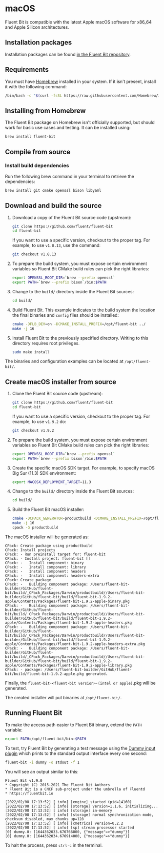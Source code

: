 # macOS

Fluent Bit is compatible with the latest Apple macOS software for x86_64 and Apple Silicon architectures.

## Installation packages

Installation packages can be found [in the Fluent Bit repository](https://packages.fluentbit.io/macos/).

## Requirements

You must have [Homebrew](https://brew.sh/) installed in your system. If it isn't present, install it with the following command:

```bash copy
/bin/bash -c "$(curl -fsSL https://raw.githubusercontent.com/Homebrew/install/HEAD/install.sh)"
```

## Installing from Homebrew

The Fluent Bit package on Homebrew isn't officially supported, but should work for basic use cases and testing. It can be installed using:

```bash copy
brew install fluent-bit
```

## Compile from source

### Install build dependencies

Run the following brew command in your terminal to retrieve the dependencies:

```bash
brew install git cmake openssl bison libyaml
```

## Download and build the source

1. Download a copy of the Fluent Bit source code (upstream):

   ```bash
   git clone https://github.com/fluent/fluent-bit
   cd fluent-bit
   ```

   If you want to use a specific version, checkout to the proper tag. For example, to use `v1.8.13`, use the command:

   ```bash copy
   git checkout v1.8.13
   ```

1. To prepare the build system, you must expose certain environment variables so Fluent Bit CMake build rules can pick the right libraries:

   ```bash copy
   export OPENSSL_ROOT_DIR=`brew --prefix openssl`
   export PATH=`brew --prefix bison`/bin:$PATH
   ```

1. Change to the `build/` directory inside the Fluent Bit sources:

   ```bash
   cd build/
   ```

1. Build Fluent Bit. This example indicates to the build system the location the final binaries and `config` files should be installed:

   ```bash
   cmake -DFLB_DEV=on -DCMAKE_INSTALL_PREFIX=/opt/fluent-bit ../
   make -j 16
   ```

1. Install Fluent Bit to the previously specified directory. Writing to this directory requires root privileges.

   ```bash
   sudo make install
   ```

The binaries and configuration examples can be located at `/opt/fluent-bit/`.

## Create macOS installer from source

1. Clone the Fluent Bit source code (upstream):

   ```bash
   git clone https://github.com/fluent/fluent-bit
   cd fluent-bit
   ```

   If you want to use a specific version, checkout to the proper tag. For example,
   to use `v1.9.2` do:

   ```bash
   git checkout v1.9.2
   ```

1. To prepare the build system, you must expose certain environment variables so Fluent Bit CMake build rules can pick the right libraries:

   ```bash copy
   export OPENSSL_ROOT_DIR=`brew --prefix openssl`
   export PATH=`brew --prefix bison`/bin:$PATH
   ```

1. Create the specific macOS SDK target. For example, to specify macOS Big Sur (11.3) SDK environment:

   ```bash copy
   export MACOSX_DEPLOYMENT_TARGET=11.3
   ```

1. Change to the `build/` directory inside the Fluent Bit sources:

   ```bash copy
   cd build/
   ```

1. Build the Fluent Bit macOS installer:

   ```bash copy
   cmake -DCPACK_GENERATOR=productbuild -DCMAKE_INSTALL_PREFIX=/opt/fluent-bit ../
   make -j 16
   cpack -G productbuild
   ```

The macOS installer will be generated as:

```text
CPack: Create package using productbuild
CPack: Install projects
CPack: - Run preinstall target for: fluent-bit
CPack: - Install project: fluent-bit []
CPack: -   Install component: binary
CPack: -   Install component: library
CPack: -   Install component: headers
CPack: -   Install component: headers-extra
CPack: Create package
CPack: -   Building component package: /Users/fluent-bit-builder/GitHub/fluent-bit/build/_CPack_Packages/Darwin/productbuild//Users/fluent-bit-builder/GitHub/fluent-bit/build/fluent-bit-1.9.2-apple/Contents/Packages/fluent-bit-1.9.2-apple-binary.pkg
CPack: -   Building component package: /Users/fluent-bit-builder/GitHub/fluent-bit/build/_CPack_Packages/Darwin/productbuild//Users/fluent-bit-builder/GitHub/fluent-bit/build/fluent-bit-1.9.2-apple/Contents/Packages/fluent-bit-1.9.2-apple-headers.pkg
CPack: -   Building component package: /Users/fluent-bit-builder/GitHub/fluent-bit/build/_CPack_Packages/Darwin/productbuild//Users/fluent-bit-builder/GitHub/fluent-bit/build/fluent-bit-1.9.2-apple/Contents/Packages/fluent-bit-1.9.2-apple-headers-extra.pkg
CPack: -   Building component package: /Users/fluent-bit-builder/GitHub/fluent-bit/build/_CPack_Packages/Darwin/productbuild//Users/fluent-bit-builder/GitHub/fluent-bit/build/fluent-bit-1.9.2-apple/Contents/Packages/fluent-bit-1.9.2-apple-library.pkg
CPack: - package: /Users/fluent-bit-builder/GitHub/fluent-bit/build/fluent-bit-1.9.2-apple.pkg generated.
```

Finally, the `fluent-bit-<fluent-bit version>-(intel or apple)`.pkg will be generated.

The created installer will put binaries at `/opt/fluent-bit/`.

## Running Fluent Bit

To make the access path easier to Fluent Bit binary, extend the `PATH` variable:

```bash copy
export PATH=/opt/fluent-bit/bin:$PATH
```

To test, try Fluent Bit by generating a test message using the [Dummy input plugin](https://docs.fluentbit.io/manual/pipeline/inputs/dummy) which prints to the standard output interface every one second:

```bash copy
fluent-bit -i dummy -o stdout -f 1
```

You will see an output similar to this:

```text
Fluent Bit v1.9.0
* Copyright (C) 2015-2021 The Fluent Bit Authors
* Fluent Bit is a CNCF sub-project under the umbrella of Fluentd
* https://fluentbit.io

[2022/02/08 17:13:52] [ info] [engine] started (pid=14160)
[2022/02/08 17:13:52] [ info] [storage] version=1.1.6, initializing...
[2022/02/08 17:13:52] [ info] [storage] in-memory
[2022/02/08 17:13:52] [ info] [storage] normal synchronization mode, checksum disabled, max_chunks_up=128
[2022/02/08 17:13:52] [ info] [cmetrics] version=0.2.2
[2022/02/08 17:13:52] [ info] [sp] stream processor started
[0] dummy.0: [1644362033.676766000, {"message"=>"dummy"}]
[0] dummy.0: [1644362034.676914000, {"message"=>"dummy"}]
```

To halt the process, press `ctrl-c` in the terminal.
